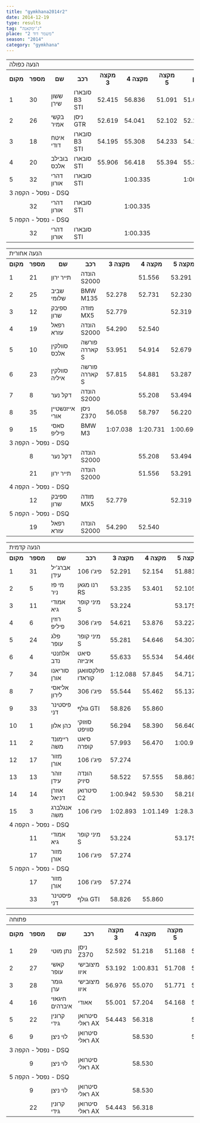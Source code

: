 ```yaml
---
title: "gymkhana2014r2"
date: 2014-12-19
type: results
tag: "ג'ימקאנה"
place: "משמר דוד 2"
season: "2014"
category: "gymkhana"
---
```

<table class="line_color">
<tr>
    <td colspan="99" class="title_font">הנעה כפולה</td>
</tr>
<tr class="rnkh_bkcolor">
    <th class="rnkh_font">מקום</th>
    <th class="rnkh_font">מספר</th>
    <th class="rnkh_font">שם</th>
    <th class="rnkh_font">רכב</th>
    <th class="rnkh_font">מקצה 3</th>
    <th class="rnkh_font">מקצה 4</th>
    <th class="rnkh_font">מקצה 5</th>
    <th class="rnkh_font">זמן</th>
    <th class="rnkh_font">פער</th>
</tr>
<tr class="rnk_bkcolor">
    <td class="rnk_font">1</td>
    <td class="rnk_font">30</td>
    <td class="rnk_font">ששון שירן</td>
    <td class="rnk_font">סובארו B3 STI</td>
    <td class="rnk_font">52.415</td>
    <td class="rnk_font">56.836</td>
    <td class="rnk_font">51.091</td>
    <td class="rnk_font">51.091</td>
    <td class="rnk_font"></td>
</tr>
<tr class="rnk_bkcolor">
    <td class="rnk_font">2</td>
    <td class="rnk_font">26</td>
    <td class="rnk_font">בקשי אמיר</td>
    <td class="rnk_font">ניסן GTR</td>
    <td class="rnk_font">52.619</td>
    <td class="rnk_font">54.041</td>
    <td class="rnk_font">52.102</td>
    <td class="rnk_font">52.102</td>
    <td class="rnk_font">1.011</td>
</tr>
<tr class="rnk_bkcolor">
    <td class="rnk_font">3</td>
    <td class="rnk_font">18</td>
    <td class="rnk_font">איטח דודי</td>
    <td class="rnk_font">סובארו B3 STI</td>
    <td class="rnk_font">54.195</td>
    <td class="rnk_font">55.308</td>
    <td class="rnk_font">54.233</td>
    <td class="rnk_font">54.195</td>
    <td class="rnk_font">3.104</td>
</tr>
<tr class="rnk_bkcolor">
    <td class="rnk_font">4</td>
    <td class="rnk_font">20</td>
    <td class="rnk_font">בובילב אלכס</td>
    <td class="rnk_font">סובארו STI</td>
    <td class="rnk_font">55.906</td>
    <td class="rnk_font">56.418</td>
    <td class="rnk_font">55.394</td>
    <td class="rnk_font">55.394</td>
    <td class="rnk_font">4.303</td>
</tr>
<tr class="rnk_bkcolor">
    <td class="rnk_font">5</td>
    <td class="rnk_font">32</td>
    <td class="rnk_font">דהרי אורון</td>
    <td class="rnk_font">סובארו STI</td>
    <td class="rnk_font"></td>
    <td class="rnk_font">1:00.335</td>
    <td class="rnk_font"></td>
    <td class="rnk_font">1:00.335</td>
    <td class="rnk_font">9.244</td>
</tr>
<tr>
    <td colspan="99" class="subtitle_font">נפסל - הקפה 3 - DSQ</td>
</tr>
<tr class="rnk_bkcolor">
    <td class="rnk_font"></td>
    <td class="rnk_font">32</td>
    <td class="rnk_font">דהרי אורון</td>
    <td class="rnk_font">סובארו STI</td>
    <td class="rnk_font"></td>
    <td class="rnk_font">1:00.335</td>
    <td class="rnk_font"></td>
    <td class="rnk_font"></td>
    <td class="rnk_font"></td>
</tr>
<tr>
    <td colspan="99" class="subtitle_font">נפסל - הקפה 5 - DSQ</td>
</tr>
<tr class="rnk_bkcolor">
    <td class="rnk_font"></td>
    <td class="rnk_font">32</td>
    <td class="rnk_font">דהרי אורון</td>
    <td class="rnk_font">סובארו STI</td>
    <td class="rnk_font"></td>
    <td class="rnk_font">1:00.335</td>
    <td class="rnk_font"></td>
    <td class="rnk_font"></td>
    <td class="rnk_font"></td>
</tr>
</table>
<table class="line_color">
<tr>
    <td colspan="99" class="title_font">הנעה אחורית</td>
</tr>
<tr class="rnkh_bkcolor">
    <th class="rnkh_font">מקום</th>
    <th class="rnkh_font">מספר</th>
    <th class="rnkh_font">שם</th>
    <th class="rnkh_font">רכב</th>
    <th class="rnkh_font">מקצה 3</th>
    <th class="rnkh_font">מקצה 4</th>
    <th class="rnkh_font">מקצה 5</th>
    <th class="rnkh_font">זמן</th>
    <th class="rnkh_font">פער</th>
</tr>
<tr class="rnk_bkcolor">
    <td class="rnk_font">1</td>
    <td class="rnk_font">21</td>
    <td class="rnk_font">תייר ירון</td>
    <td class="rnk_font">הונדה S2000</td>
    <td class="rnk_font"></td>
    <td class="rnk_font">51.556</td>
    <td class="rnk_font">53.291</td>
    <td class="rnk_font">51.556</td>
    <td class="rnk_font"></td>
</tr>
<tr class="rnk_bkcolor">
    <td class="rnk_font">2</td>
    <td class="rnk_font">25</td>
    <td class="rnk_font">שביב שלומי</td>
    <td class="rnk_font">BMW M135</td>
    <td class="rnk_font">52.278</td>
    <td class="rnk_font">52.731</td>
    <td class="rnk_font">52.230</td>
    <td class="rnk_font">52.230</td>
    <td class="rnk_font">0.674</td>
</tr>
<tr class="rnk_bkcolor">
    <td class="rnk_font">3</td>
    <td class="rnk_font">12</td>
    <td class="rnk_font">ספיבק שרון</td>
    <td class="rnk_font">מזדה MX5</td>
    <td class="rnk_font">52.779</td>
    <td class="rnk_font"></td>
    <td class="rnk_font">52.319</td>
    <td class="rnk_font">52.319</td>
    <td class="rnk_font">0.763</td>
</tr>
<tr class="rnk_bkcolor">
    <td class="rnk_font">4</td>
    <td class="rnk_font">19</td>
    <td class="rnk_font">רפאל עזרא</td>
    <td class="rnk_font">הונדה S2000</td>
    <td class="rnk_font">54.290</td>
    <td class="rnk_font">52.540</td>
    <td class="rnk_font"></td>
    <td class="rnk_font">52.540</td>
    <td class="rnk_font">0.984</td>
</tr>
<tr class="rnk_bkcolor">
    <td class="rnk_font">5</td>
    <td class="rnk_font">10</td>
    <td class="rnk_font">סוולקין אלכס</td>
    <td class="rnk_font">פורשה קאררה S</td>
    <td class="rnk_font">53.951</td>
    <td class="rnk_font">54.914</td>
    <td class="rnk_font">52.679</td>
    <td class="rnk_font">52.679</td>
    <td class="rnk_font">1.123</td>
</tr>
<tr class="rnk_bkcolor">
    <td class="rnk_font">6</td>
    <td class="rnk_font">23</td>
    <td class="rnk_font">סוולקין איליה</td>
    <td class="rnk_font">פורשה קאררה S</td>
    <td class="rnk_font">57.815</td>
    <td class="rnk_font">54.881</td>
    <td class="rnk_font">53.287</td>
    <td class="rnk_font">53.287</td>
    <td class="rnk_font">1.731</td>
</tr>
<tr class="rnk_bkcolor">
    <td class="rnk_font">7</td>
    <td class="rnk_font">8</td>
    <td class="rnk_font">דקל נער</td>
    <td class="rnk_font">הונדה S2000</td>
    <td class="rnk_font"></td>
    <td class="rnk_font">55.208</td>
    <td class="rnk_font">53.494</td>
    <td class="rnk_font">53.494</td>
    <td class="rnk_font">1.938</td>
</tr>
<tr class="rnk_bkcolor">
    <td class="rnk_font">8</td>
    <td class="rnk_font">35</td>
    <td class="rnk_font">אייזנשטיין אורי</td>
    <td class="rnk_font">ניסן Z370</td>
    <td class="rnk_font">56.058</td>
    <td class="rnk_font">58.797</td>
    <td class="rnk_font">56.220</td>
    <td class="rnk_font">56.058</td>
    <td class="rnk_font">4.502</td>
</tr>
<tr class="rnk_bkcolor">
    <td class="rnk_font">9</td>
    <td class="rnk_font">15</td>
    <td class="rnk_font">סאסי פיליפ</td>
    <td class="rnk_font">BMW M3</td>
    <td class="rnk_font">1:07.038</td>
    <td class="rnk_font">1:20.731</td>
    <td class="rnk_font">1:00.690</td>
    <td class="rnk_font">1:00.690</td>
    <td class="rnk_font">9.134</td>
</tr>
<tr>
    <td colspan="99" class="subtitle_font">נפסל - הקפה 3 - DSQ</td>
</tr>
<tr class="rnk_bkcolor">
    <td class="rnk_font"></td>
    <td class="rnk_font">8</td>
    <td class="rnk_font">דקל נער</td>
    <td class="rnk_font">הונדה S2000</td>
    <td class="rnk_font"></td>
    <td class="rnk_font">55.208</td>
    <td class="rnk_font">53.494</td>
    <td class="rnk_font"></td>
    <td class="rnk_font"></td>
</tr>
<tr class="rnk_bkcolor">
    <td class="rnk_font"></td>
    <td class="rnk_font">21</td>
    <td class="rnk_font">תייר ירון</td>
    <td class="rnk_font">הונדה S2000</td>
    <td class="rnk_font"></td>
    <td class="rnk_font">51.556</td>
    <td class="rnk_font">53.291</td>
    <td class="rnk_font"></td>
    <td class="rnk_font"></td>
</tr>
<tr>
    <td colspan="99" class="subtitle_font">נפסל - הקפה 4 - DSQ</td>
</tr>
<tr class="rnk_bkcolor">
    <td class="rnk_font"></td>
    <td class="rnk_font">12</td>
    <td class="rnk_font">ספיבק שרון</td>
    <td class="rnk_font">מזדה MX5</td>
    <td class="rnk_font">52.779</td>
    <td class="rnk_font"></td>
    <td class="rnk_font">52.319</td>
    <td class="rnk_font"></td>
    <td class="rnk_font"></td>
</tr>
<tr>
    <td colspan="99" class="subtitle_font">נפסל - הקפה 5 - DSQ</td>
</tr>
<tr class="rnk_bkcolor">
    <td class="rnk_font"></td>
    <td class="rnk_font">19</td>
    <td class="rnk_font">רפאל עזרא</td>
    <td class="rnk_font">הונדה S2000</td>
    <td class="rnk_font">54.290</td>
    <td class="rnk_font">52.540</td>
    <td class="rnk_font"></td>
    <td class="rnk_font"></td>
    <td class="rnk_font"></td>
</tr>
</table>
<table class="line_color">
<tr>
    <td colspan="99" class="title_font">הנעה קדמית</td>
</tr>
<tr class="rnkh_bkcolor">
    <th class="rnkh_font">מקום</th>
    <th class="rnkh_font">מספר</th>
    <th class="rnkh_font">שם</th>
    <th class="rnkh_font">רכב</th>
    <th class="rnkh_font">מקצה 3</th>
    <th class="rnkh_font">מקצה 4</th>
    <th class="rnkh_font">מקצה 5</th>
    <th class="rnkh_font">זמן</th>
    <th class="rnkh_font">פער</th>
</tr>
<tr class="rnk_bkcolor">
    <td class="rnk_font">1</td>
    <td class="rnk_font">31</td>
    <td class="rnk_font">אברג'יל עידן</td>
    <td class="rnk_font">פיג'ו 106</td>
    <td class="rnk_font">52.291</td>
    <td class="rnk_font">52.154</td>
    <td class="rnk_font">51.881</td>
    <td class="rnk_font">51.881</td>
    <td class="rnk_font"></td>
</tr>
<tr class="rnk_bkcolor">
    <td class="rnk_font">2</td>
    <td class="rnk_font">5</td>
    <td class="rnk_font">מי פז ניר</td>
    <td class="rnk_font">רנו מגאן RS</td>
    <td class="rnk_font">53.235</td>
    <td class="rnk_font">53.401</td>
    <td class="rnk_font">52.105</td>
    <td class="rnk_font">52.105</td>
    <td class="rnk_font">0.224</td>
</tr>
<tr class="rnk_bkcolor">
    <td class="rnk_font">3</td>
    <td class="rnk_font">11</td>
    <td class="rnk_font">אמודי גיא</td>
    <td class="rnk_font">מיני קופר S</td>
    <td class="rnk_font">53.224</td>
    <td class="rnk_font"></td>
    <td class="rnk_font">53.175</td>
    <td class="rnk_font">53.175</td>
    <td class="rnk_font">1.294</td>
</tr>
<tr class="rnk_bkcolor">
    <td class="rnk_font">4</td>
    <td class="rnk_font">6</td>
    <td class="rnk_font">רוזין פיליפ</td>
    <td class="rnk_font">פיג'ו 306</td>
    <td class="rnk_font">54.621</td>
    <td class="rnk_font">53.876</td>
    <td class="rnk_font">53.227</td>
    <td class="rnk_font">53.227</td>
    <td class="rnk_font">1.346</td>
</tr>
<tr class="rnk_bkcolor">
    <td class="rnk_font">5</td>
    <td class="rnk_font">24</td>
    <td class="rnk_font">פלג עופר</td>
    <td class="rnk_font">מיני קופר S</td>
    <td class="rnk_font">55.281</td>
    <td class="rnk_font">54.646</td>
    <td class="rnk_font">54.307</td>
    <td class="rnk_font">54.307</td>
    <td class="rnk_font">2.426</td>
</tr>
<tr class="rnk_bkcolor">
    <td class="rnk_font">6</td>
    <td class="rnk_font">4</td>
    <td class="rnk_font">אלחנטי נדב</td>
    <td class="rnk_font">סיאט איביזה</td>
    <td class="rnk_font">55.633</td>
    <td class="rnk_font">55.534</td>
    <td class="rnk_font">54.466</td>
    <td class="rnk_font">54.466</td>
    <td class="rnk_font">2.585</td>
</tr>
<tr class="rnk_bkcolor">
    <td class="rnk_font">7</td>
    <td class="rnk_font">34</td>
    <td class="rnk_font">סוריאנו אורן</td>
    <td class="rnk_font">פולקסוואגן קוראדו</td>
    <td class="rnk_font">1:12.088</td>
    <td class="rnk_font">57.845</td>
    <td class="rnk_font">54.717</td>
    <td class="rnk_font">54.717</td>
    <td class="rnk_font">2.836</td>
</tr>
<tr class="rnk_bkcolor">
    <td class="rnk_font">8</td>
    <td class="rnk_font">7</td>
    <td class="rnk_font">אליאסי לירון</td>
    <td class="rnk_font">פיג'ו 306</td>
    <td class="rnk_font">55.544</td>
    <td class="rnk_font">55.462</td>
    <td class="rnk_font">55.137</td>
    <td class="rnk_font">55.137</td>
    <td class="rnk_font">3.256</td>
</tr>
<tr class="rnk_bkcolor">
    <td class="rnk_font">9</td>
    <td class="rnk_font">33</td>
    <td class="rnk_font">פיסטינר דני</td>
    <td class="rnk_font">גולף GTI</td>
    <td class="rnk_font">58.826</td>
    <td class="rnk_font">55.860</td>
    <td class="rnk_font"></td>
    <td class="rnk_font">55.860</td>
    <td class="rnk_font">3.979</td>
</tr>
<tr class="rnk_bkcolor">
    <td class="rnk_font">10</td>
    <td class="rnk_font">1</td>
    <td class="rnk_font">כהן אלון</td>
    <td class="rnk_font">סוזוקי סוויפט</td>
    <td class="rnk_font">56.294</td>
    <td class="rnk_font">58.390</td>
    <td class="rnk_font">56.640</td>
    <td class="rnk_font">56.294</td>
    <td class="rnk_font">4.413</td>
</tr>
<tr class="rnk_bkcolor">
    <td class="rnk_font">11</td>
    <td class="rnk_font">2</td>
    <td class="rnk_font">ריימונד משה</td>
    <td class="rnk_font">סיאט קופרה</td>
    <td class="rnk_font">57.993</td>
    <td class="rnk_font">56.470</td>
    <td class="rnk_font">1:00.970</td>
    <td class="rnk_font">56.470</td>
    <td class="rnk_font">4.589</td>
</tr>
<tr class="rnk_bkcolor">
    <td class="rnk_font">12</td>
    <td class="rnk_font">17</td>
    <td class="rnk_font">מזור אורן</td>
    <td class="rnk_font">פיג'ו 106</td>
    <td class="rnk_font">57.274</td>
    <td class="rnk_font"></td>
    <td class="rnk_font"></td>
    <td class="rnk_font">57.274</td>
    <td class="rnk_font">5.393</td>
</tr>
<tr class="rnk_bkcolor">
    <td class="rnk_font">13</td>
    <td class="rnk_font">13</td>
    <td class="rnk_font">זוהר עידן</td>
    <td class="rnk_font">הונדה סיויק</td>
    <td class="rnk_font">58.522</td>
    <td class="rnk_font">57.555</td>
    <td class="rnk_font">58.861</td>
    <td class="rnk_font">57.555</td>
    <td class="rnk_font">5.674</td>
</tr>
<tr class="rnk_bkcolor">
    <td class="rnk_font">14</td>
    <td class="rnk_font">14</td>
    <td class="rnk_font">אוזרן דניאל</td>
    <td class="rnk_font">סיטרואן C2</td>
    <td class="rnk_font">1:00.942</td>
    <td class="rnk_font">59.530</td>
    <td class="rnk_font">58.218</td>
    <td class="rnk_font">58.218</td>
    <td class="rnk_font">6.337</td>
</tr>
<tr class="rnk_bkcolor">
    <td class="rnk_font">15</td>
    <td class="rnk_font">3</td>
    <td class="rnk_font">אנגלברג משה</td>
    <td class="rnk_font">פיג'ו 106</td>
    <td class="rnk_font">1:02.893</td>
    <td class="rnk_font">1:01.149</td>
    <td class="rnk_font">1:28.346</td>
    <td class="rnk_font">1:01.149</td>
    <td class="rnk_font">9.268</td>
</tr>
<tr>
    <td colspan="99" class="subtitle_font">נפסל - הקפה 4 - DSQ</td>
</tr>
<tr class="rnk_bkcolor">
    <td class="rnk_font"></td>
    <td class="rnk_font">11</td>
    <td class="rnk_font">אמודי גיא</td>
    <td class="rnk_font">מיני קופר S</td>
    <td class="rnk_font">53.224</td>
    <td class="rnk_font"></td>
    <td class="rnk_font">53.175</td>
    <td class="rnk_font"></td>
    <td class="rnk_font"></td>
</tr>
<tr class="rnk_bkcolor">
    <td class="rnk_font"></td>
    <td class="rnk_font">17</td>
    <td class="rnk_font">מזור אורן</td>
    <td class="rnk_font">פיג'ו 106</td>
    <td class="rnk_font">57.274</td>
    <td class="rnk_font"></td>
    <td class="rnk_font"></td>
    <td class="rnk_font"></td>
    <td class="rnk_font"></td>
</tr>
<tr>
    <td colspan="99" class="subtitle_font">נפסל - הקפה 5 - DSQ</td>
</tr>
<tr class="rnk_bkcolor">
    <td class="rnk_font"></td>
    <td class="rnk_font">17</td>
    <td class="rnk_font">מזור אורן</td>
    <td class="rnk_font">פיג'ו 106</td>
    <td class="rnk_font">57.274</td>
    <td class="rnk_font"></td>
    <td class="rnk_font"></td>
    <td class="rnk_font"></td>
    <td class="rnk_font"></td>
</tr>
<tr class="rnk_bkcolor">
    <td class="rnk_font"></td>
    <td class="rnk_font">33</td>
    <td class="rnk_font">פיסטינר דני</td>
    <td class="rnk_font">גולף GTI</td>
    <td class="rnk_font">58.826</td>
    <td class="rnk_font">55.860</td>
    <td class="rnk_font"></td>
    <td class="rnk_font"></td>
    <td class="rnk_font"></td>
</tr>
</table>
<table class="line_color">
<tr>
    <td colspan="99" class="title_font">פתוחה</td>
</tr>
<tr class="rnkh_bkcolor">
    <th class="rnkh_font">מקום</th>
    <th class="rnkh_font">מספר</th>
    <th class="rnkh_font">שם</th>
    <th class="rnkh_font">רכב</th>
    <th class="rnkh_font">מקצה 3</th>
    <th class="rnkh_font">מקצה 4</th>
    <th class="rnkh_font">מקצה 5</th>
    <th class="rnkh_font">זמן</th>
    <th class="rnkh_font">פער</th>
</tr>
<tr class="rnk_bkcolor">
    <td class="rnk_font">1</td>
    <td class="rnk_font">29</td>
    <td class="rnk_font">נתן מוטי</td>
    <td class="rnk_font">ניסן Z370</td>
    <td class="rnk_font">52.592</td>
    <td class="rnk_font">51.218</td>
    <td class="rnk_font">51.168</td>
    <td class="rnk_font">51.168</td>
    <td class="rnk_font"></td>
</tr>
<tr class="rnk_bkcolor">
    <td class="rnk_font">2</td>
    <td class="rnk_font">27</td>
    <td class="rnk_font">קאשי עופר</td>
    <td class="rnk_font">מיצובישי איוו</td>
    <td class="rnk_font">53.192</td>
    <td class="rnk_font">1:00.831</td>
    <td class="rnk_font">51.708</td>
    <td class="rnk_font">51.708</td>
    <td class="rnk_font">0.540</td>
</tr>
<tr class="rnk_bkcolor">
    <td class="rnk_font">3</td>
    <td class="rnk_font">28</td>
    <td class="rnk_font">גומר ערן</td>
    <td class="rnk_font">מיצובישי איוו</td>
    <td class="rnk_font">56.976</td>
    <td class="rnk_font">55.070</td>
    <td class="rnk_font">51.771</td>
    <td class="rnk_font">51.771</td>
    <td class="rnk_font">0.603</td>
</tr>
<tr class="rnk_bkcolor">
    <td class="rnk_font">4</td>
    <td class="rnk_font">16</td>
    <td class="rnk_font">חיגאזי איברהים</td>
    <td class="rnk_font">אאודי</td>
    <td class="rnk_font">55.001</td>
    <td class="rnk_font">57.204</td>
    <td class="rnk_font">54.168</td>
    <td class="rnk_font">54.168</td>
    <td class="rnk_font">3.000</td>
</tr>
<tr class="rnk_bkcolor">
    <td class="rnk_font">5</td>
    <td class="rnk_font">22</td>
    <td class="rnk_font">קרונין גידי</td>
    <td class="rnk_font">סיטרואן ראלי AX</td>
    <td class="rnk_font">54.443</td>
    <td class="rnk_font">56.318</td>
    <td class="rnk_font"></td>
    <td class="rnk_font">54.443</td>
    <td class="rnk_font">3.275</td>
</tr>
<tr class="rnk_bkcolor">
    <td class="rnk_font">6</td>
    <td class="rnk_font">9</td>
    <td class="rnk_font">לוי ניצן</td>
    <td class="rnk_font">סיטרואן ראלי AX</td>
    <td class="rnk_font"></td>
    <td class="rnk_font">58.530</td>
    <td class="rnk_font"></td>
    <td class="rnk_font">58.530</td>
    <td class="rnk_font">7.362</td>
</tr>
<tr>
    <td colspan="99" class="subtitle_font">נפסל - הקפה 3 - DSQ</td>
</tr>
<tr class="rnk_bkcolor">
    <td class="rnk_font"></td>
    <td class="rnk_font">9</td>
    <td class="rnk_font">לוי ניצן</td>
    <td class="rnk_font">סיטרואן ראלי AX</td>
    <td class="rnk_font"></td>
    <td class="rnk_font">58.530</td>
    <td class="rnk_font"></td>
    <td class="rnk_font"></td>
    <td class="rnk_font"></td>
</tr>
<tr>
    <td colspan="99" class="subtitle_font">נפסל - הקפה 5 - DSQ</td>
</tr>
<tr class="rnk_bkcolor">
    <td class="rnk_font"></td>
    <td class="rnk_font">9</td>
    <td class="rnk_font">לוי ניצן</td>
    <td class="rnk_font">סיטרואן ראלי AX</td>
    <td class="rnk_font"></td>
    <td class="rnk_font">58.530</td>
    <td class="rnk_font"></td>
    <td class="rnk_font"></td>
    <td class="rnk_font"></td>
</tr>
<tr class="rnk_bkcolor">
    <td class="rnk_font"></td>
    <td class="rnk_font">22</td>
    <td class="rnk_font">קרונין גידי</td>
    <td class="rnk_font">סיטרואן ראלי AX</td>
    <td class="rnk_font">54.443</td>
    <td class="rnk_font">56.318</td>
    <td class="rnk_font"></td>
    <td class="rnk_font"></td>
    <td class="rnk_font"></td>
</tr>
</table>
